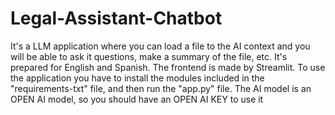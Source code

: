 # Legal-Assistant-Chatbot

It's a LLM application where you can load a file to the AI context and you will be able to ask it questions, make a summary of the file, etc. It's prepared for English and Spanish.
The frontend is made by Streamlit. 
To use the application you have to install the modules included in the "requirements-txt" file, and then run the "app.py" file.
The AI model is an OPEN AI model, so you should have an OPEN AI KEY to use it
